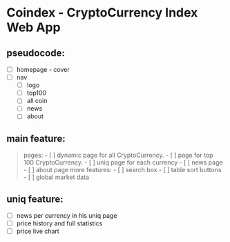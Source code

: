 # **Coindex** - CryptoCurrency Index Web App

## pseudocode:
- [ ] homepage - cover
- [ ] nav
    - [ ] logo
    - [ ] top100
    - [ ] all coin
    - [ ] news
    - [ ] about

## main feature:
> pages:
    - [ ] dynamic page for all CryptoCurrency.
    - [ ] page for top 100 CryptoCurrency.
    - [ ] uniq page for each currency
    - [ ] news page
    - [ ] about page
> more features:
    - [ ] search box
    - [ ] table sort buttons
    - [ ] global market data
    
## uniq feature:
- [ ] news per currency in his uniq page
- [ ] price history and full statistics 
- [ ] price live chart